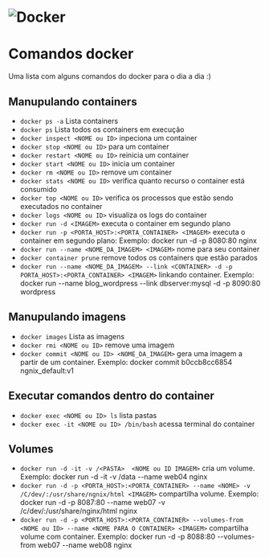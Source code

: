 # ![Docker](https://user-images.githubusercontent.com/6461792/109390363-f782e680-78ef-11eb-9e79-a9e47d96e700.png)

# Comandos docker

Uma lista com alguns comandos do docker para o dia a dia :)

## Manupulando containers

- `docker ps -a`  Lista containers 
- `docker ps`  Lista todos os containers em execução
- `docker inspect <NOME ou ID>` inpeciona um container
- `docker stop <NOME ou ID>`  para um container
- `docker restart <NOME ou ID>`  reinicia um container
- `docker start <NOME ou ID>`  inicia um container
- `docker rm <NOME ou ID>`  remove um container
- `docker stats <NOME ou ID>`  verifica quanto recurso o container está consumido
- `docker top <NOME ou ID>`  verifica os processos que estão sendo executados no container
- `docker logs <NOME ou ID>`  visualiza os logs do container
- `docker run -d <IMAGEM>`  executa o container em segundo plano
- `docker run -p <PORTA_HOST>:<PORTA_CONTAINER> <IMAGEM>`  executa o container em segundo plano: Exemplo: docker run  -d -p 8080:80 nginx
- `docker run --name <NOME_DA_IMAGEM> <IMAGEM>`  nome para seu container
- `docker container prune`  remove todos os containers que estão parados
- `docker run --name <NOME_DA_IMAGEM> --link <CONTAINER> -d -p PORTA_HOST>:<PORTA_CONTAINER> <IMAGEM>`  linkando container. Exemplo: docker run --name blog_wordpress --link dbserver:mysql -d -p 8090:80 wordpress


## Manupulando imagens

- `docker images`  Lista as imagens 
- `docker rmi <NOME ou ID>`  remove uma imagem
- `docker commit <NOME ou ID> <NOME_DA_IMAGEM>`  gera uma imagem a partir de um container. Exemplo: docker commit b0ccb8cc6854 ngnix_default:v1

## Executar comandos dentro do container
- `docker exec <NOME ou ID> ls` lista pastas
- `docker exec -it <NOME ou ID> /bin/bash` acessa terminal do container

## Volumes
- `docker run -d -it -v /<PASTA>  <NOME ou ID IMAGEM>` cria um volume. Exemplo: docker run -d -it -v /data --name web04 nginx
- `docker run -d -p <PORTA_HOST>:<PORTA_CONTAINER> --name <NOME> -v /C/dev/:/usr/share/ngnix/html <IMAGEM>` compartilha volume. Exemplo: docker run -d -p 8087:80 --name web07 -v /c/dev/:/usr/share/nginx/html nginx
- `docker run -d -p <PORTA_HOST>:<PORTA_CONTAINER> --volumes-from <NOME ou ID> --name <NOME PARA O CONTAINER> <IMAGEM>` compartilha volume com container. Exemplo: docker run -d -p 8088:80 --volumes-from web07 --name web08 nginx

